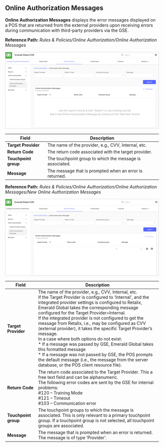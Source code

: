 ## Online Authorization Messages

**Online Authorization Messages** displays the error messages displayed on a POS that are returned from the external providers upon receiving errors during communication with third-party providers via the GSE.

**Reference Path:** *Rules & Policies/Online Authorization/Online Authorization Messages*

![Online Authorization Messages Screen](/Images/OnlineAuthorizationMessagesScreen.png)

|**Field**|**Description**|
|---------|----------|
|**Target Provider**|The name of the provider, e.g., CVV, Internal, etc.|
|**Return Code**|The return code associated with the target provider.|
|**Touchpoint group**|The touchpoint group to which the message is associated.|
|**Message**|The message that is prompted when an error is returned.|

**Reference Path:** *Rules & Policies/Online Authorization/Online Authorization Messages/New Online Authorization Messages*

![Online Authorization Messages Form](/Images/OnlineAuthorizationMessagesForm.png)

|**Field**|**Description**|
|---------|----------|
|**Target Provider**|The name of the provider, e.g., CVV, Internal, etc.<BR>If the Target Provider is configured to ‘Internal’, and the integrated provider settings is configured to Retalix, Emerald Global takes the corresponding message configured for the Target Provider=Internal.<BR>If the integrated provider is not configured to get the message from Retalix, i.e., may be configured as CVV (external provider), it takes the specific Target Provider’s message.<BR>In a case where both options do not exist:<BR>* If a message was passed by GSE, Emerald Global takes this formatted message<BR>* If a message was not passed by GSE, the POS prompts the default message (i.e., the message from the server database, or the POS client resource file).|
|**Return Code**|The return code associated to the Target Provider. This a free text field and can be alphanumeric.<BR>The following error codes are sent by the GSE for internal problems:<BR>#120 – Training Mode<BR>#121 – Timeout<BR>#103 – Communication error|
|**Touchpoint group**|The touchpoint groups to which the message is associated. This is only relevant to a primary touchpoint group. If a touchpoint group is not selected, all touchpoint groups are associated.|
|**Message**|The message that is prompted when an error is returned.<BR>The message is of type ‘Provider’.|